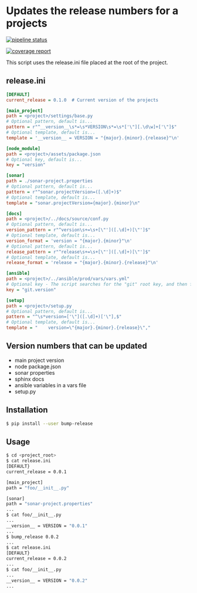 # Updates the release numbers for a projects

[![pipeline status](http://gitlab.ville.tg/fguerin/bump-release/badges/master/pipeline.svg)](http://gitlab.ville.tg/fguerin/bump-release/commits/master)

[![coverage report](http://gitlab.ville.tg/fguerin/bump-release/badges/master/coverage.svg)](http://gitlab.ville.tg/fguerin/bump-release/commits/master)

This script uses the release.ini file placed at the root of the project.

## release.ini

```ini
[DEFAULT]
current_release = 0.1.0  # Current version of the projects

[main_project]
path = <project>/settings/base.py
# Optional pattern, default is...
pattern = r"^__version__\s*=\s*VERSION\s*=\s*['\"][.\d\w]+['\"]$"
# Optional template, default is...
template = '__version__ = VERSION = "{major}.{minor}.{release}"\n'

[node_module]
path = <project>/assets/package.json
# Optional key, default is...
key = "version"

[sonar]
path = ./sonar-project.properties
# Optional pattern, default is...
pattern = r"^sonar.projectVersion=([.\d]+)$"
# Optional template, default is...
template = "sonar.projectVersion={major}.{minor}\n"

[docs]
path = <project>/../docs/source/conf.py
# Optional pattern, default is...
version_pattern = r"^version\s+=\s+[\"']([.\d]+)[\"']$"
# Optional template, default is...
version_format = 'version = "{major}.{minor}"\n'
# Optional pattern, default is...
release_pattern = r"^release\s+=\s+[\"']([.\d]+)[\"']$"
# Optional template, default is...
release_format = 'release = "{major}.{minor}.{release}"\n'

[ansible]
path = <project>/../ansible/prod/vars/vars.yml"
# Optional key - The script searches for the "git" root key, and then for "version" sub-key
key = "git.version"

[setup]
path = <project>/setup.py
# Optional pattern, default is...
pattern = "^\s*version=['\"]([.\d]+)['\"],$"
# Optional template, default is...
template = "    version=\"{major}.{minor}.{release}\","

```

## Version numbers that can be updated

+ main project version
+ node package.json
+ sonar properties
+ sphinx docs
+ ansible variables in a vars file
+ setup.py

## Installation

```bash
$ pip install --user bump-release
```

## Usage

```bash
$ cd <project_root>
$ cat release.ini
[DEFAULT}
current_release = 0.0.1

[main_project]
path = "foo/__init__.py"

[sonar]
path = "sonar-project.properties"
...
$ cat foo/__init__.py
...
__version__ = VERSION = "0.0.1"
...
$ bump_release 0.0.2
...
$ cat release.ini
[DEFAULT}
current_release = 0.0.2
...
$ cat foo/__init__.py
...
__version__ = VERSION = "0.0.2"
...

```
